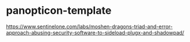 # panopticon-template

https://www.sentinelone.com/labs/moshen-dragons-triad-and-error-approach-abusing-security-software-to-sideload-plugx-and-shadowpad/
